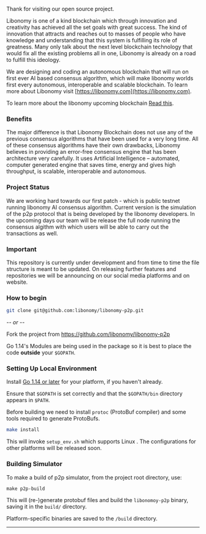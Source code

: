 
Thank for visiting our open source project.

Libonomy is one of a kind blockchain which through innovation and creativity has achieved
all the set goals with great success. The kind of innovation that attracts and reaches out to
masses of people who have knowledge and understanding that this system is fulfilling its role
of greatness.
Many only talk about the next level blockchain technology that would fix all the existing
problems all in one, Libonomy is already on a road to fulfill this ideology.

We are designing and coding an autonomous blockchain that will run on first ever AI based consensus algorithm, which will make
libonomy worlds first every autonomous, interoperable and scalable blockchain.
To learn more about Libonomy visit [https://libonomy.com](https://libonomy.com).

To learn more about the libonomy upcoming blockchain [Read this](https://libonomy.com/assets/pdf/yellow-paper.pdf).

### Benefits
The major difference is that Libonomy Blockchain does not use any of the previous consensus
algorithms that have been used for a very long time. All of these consensus algorithms have
their own drawbacks, Libonomy believes in providing an error-free consensus engine that has
been architecture very carefully. It uses Artificial Intelligence – automated, computer
generated engine that saves time, energy and gives high throughput, is scalable, interoperable and autonomous.

### Project Status
We are working hard towards our first patch - which is public testnet running libonomy AI consensus algorithm.
Current version is the simulation of the p2p protocol that is being developed  by the libonomy developers. In the upcoming
days our team will be release the full node running the consensus algithm with which users will be able to carry out the transactions as well.

### Important
This repository is currently under development and from time to time the file structure is meant to be updated. On releasing
further features and repositories we will be announcing on our social media platforms and on website. 

### How to begin

```bash
git clone git@github.com:libonomy/libonomy-p2p.git
```
_-- or --_

Fork the project from https://github.com/libonomy/libonomy-p2p

Go 1.14's Modules are being used in the package so  it is best to place the code **outside** your `$GOPATH`. 

### Setting Up Local Environment

Install [Go 1.14 or later](https://golang.org/dl/) for your platform, if you haven't already.

Ensure that `$GOPATH` is set correctly and that the `$GOPATH/bin` directory appears in `$PATH`.

Before building we need to install `protoc` (ProtoBuf compiler) and some tools required to generate ProtoBufs. 
```bash
make install
```
This will invoke `setup_env.sh` which supports Linux . 
The configurations for other platforms will be released soon.



### Building Simulator
To make a build of p2p simulator, from the project root directory, use:
```
make p2p-build
```

This will (re-)generate protobuf files and build the `libonomoy-p2p` binary, saving it in the `build/` directory.


Platform-specific binaries are saved to the `/build` directory.

---
